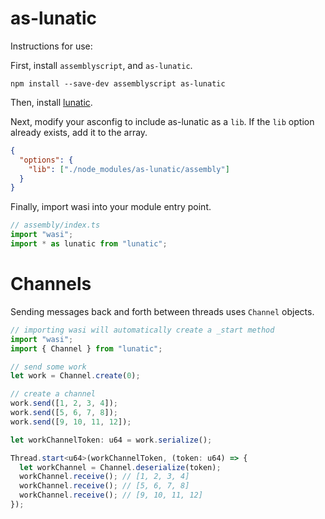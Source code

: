 # as-lunatic

Instructions for use:

First, install `assemblyscript`, and `as-lunatic`.

```
npm install --save-dev assemblyscript as-lunatic
```

Then, install [lunatic](https://github.com/lunatic-solutions/lunatic).

Next, modify your asconfig to include as-lunatic as a `lib`. If the `lib` option already exists, add it to the array.

```json
{
  "options": {
    "lib": ["./node_modules/as-lunatic/assembly"]
  }
}
```

Finally, import wasi into your module entry point.

```ts
// assembly/index.ts
import "wasi";
import * as lunatic from "lunatic";
```

# Channels

Sending messages back and forth between threads uses `Channel` objects.

```ts
// importing wasi will automatically create a _start method
import "wasi";
import { Channel } from "lunatic";

// send some work
let work = Channel.create(0);

// create a channel
work.send([1, 2, 3, 4]);
work.send([5, 6, 7, 8]);
work.send([9, 10, 11, 12]);

let workChannelToken: u64 = work.serialize();

Thread.start<u64>(workChannelToken, (token: u64) => {
  let workChannel = Channel.deserialize(token);
  workChannel.receive(); // [1, 2, 3, 4]
  workChannel.receive(); // [5, 6, 7, 8]
  workChannel.receive(); // [9, 10, 11, 12]
});
```
